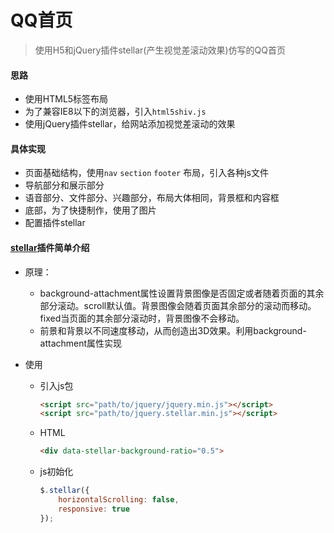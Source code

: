 # QQ首页
> 使用H5和jQuery插件stellar(产生视觉差滚动效果)仿写的QQ首页

#### 思路

- 使用HTML5标签布局
- 为了兼容IE8以下的浏览器，引入`html5shiv.js`
- 使用jQuery插件stellar，给网站添加视觉差滚动的效果

#### 具体实现

- 页面基础结构，使用`nav` `section` `footer` 布局，引入各种js文件
- 导航部分和展示部分
- 语音部分、文件部分、兴趣部分，布局大体相同，背景框和内容框
- 底部，为了快捷制作，使用了图片
- 配置插件stellar 

#### [stellar](https://github.com/markdalgleish/stellar.js)插件简单介绍

- 原理：

  - background-attachment属性设置背景图像是否固定或者随着页面的其余部分滚动。scroll默认值。背景图像会随着页面其余部分的滚动而移动。fixed当页面的其余部分滚动时，背景图像不会移动。 
  - 前景和背景以不同速度移动，从而创造出3D效果。利用background-attachment属性实现 

- 使用

  - 引入js包

    ```html
    <script src="path/to/jquery/jquery.min.js"></script>
    <script src="path/to/jquery.stellar.min.js"></script>
    ```

  - HTML

    ```html
    <div data-stellar-background-ratio="0.5">
    ```

  - js初始化

    ```javascript
    $.stellar({
        horizontalScrolling: false,
        responsive: true
    });
    ```

    